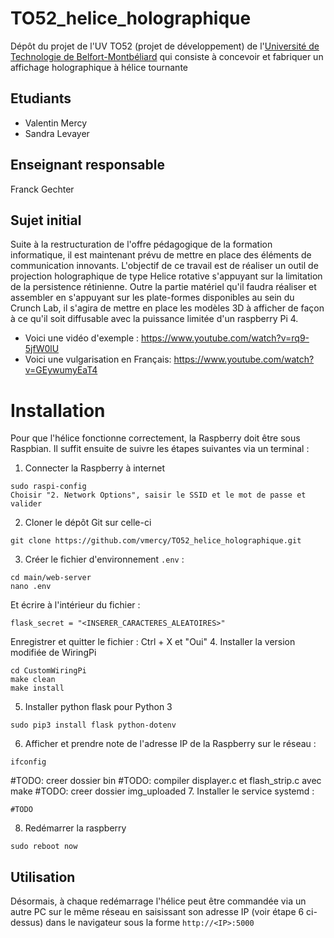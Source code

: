 # TO52_helice_holographique

Dépôt du projet de l'UV TO52 (projet de développement) de l'[Université de Technologie de Belfort-Montbéliard](https://www.utbm.fr) qui consiste à concevoir et fabriquer un affichage holographique à hélice tournante

## Etudiants
* Valentin Mercy
* Sandra Levayer

## Enseignant  responsable
Franck Gechter

## Sujet initial
Suite à la restructuration de l'offre pédagogique de la formation informatique, il est maintenant prévu de mettre en place des éléments de communication innovants. L'objectif de ce travail est de réaliser un outil de projection holographique de type Helice rotative s'appuyant sur la limitation de la persistence rétinienne. Outre la partie matériel qu'il faudra réaliser et assembler en s'appuyant sur les plate-formes disponibles au sein du Crunch Lab, il s'agira de mettre en place les modèles 3D à afficher de façon à ce qu'il soit diffusable avec la puissance limitée d'un raspberry Pi 4.
* Voici une vidéo d'exemple : https://www.youtube.com/watch?v=rq9-5jfW0lU
* Voici une vulgarisation en Français: https://www.youtube.com/watch?v=GEywumyEaT4 

# Installation
Pour que l'hélice fonctionne correctement, la Raspberry doit être sous Raspbian.
Il suffit ensuite de suivre les étapes suivantes via un terminal :
1. Connecter la Raspberry à internet
```
sudo raspi-config
Choisir "2. Network Options", saisir le SSID et le mot de passe et valider
```
2. Cloner le dépôt Git sur celle-ci
```
git clone https://github.com/vmercy/TO52_helice_holographique.git
```
3. Créer le fichier d'environnement ```.env``` :
```
cd main/web-server
nano .env
```
Et écrire à l'intérieur du fichier : 
```
flask_secret = "<INSERER_CARACTERES_ALEATOIRES>"
```
Enregistrer et quitter le fichier : Ctrl + X et "Oui"
4. Installer la version modifiée de WiringPi
```
cd CustomWiringPi
make clean
make install
```
5. Installer python flask pour Python 3
```
sudo pip3 install flask python-dotenv
```
6. Afficher et prendre note de l'adresse IP de la Raspberry sur le réseau : 
```
ifconfig
```
#TODO: creer dossier bin
#TODO: compiler displayer.c et flash_strip.c avec make
#TODO: creer dossier img_uploaded
7. Installer le service systemd :
```
#TODO
```
8. Redémarrer la raspberry
```
sudo reboot now
```


## Utilisation
Désormais, à chaque redémarrage l'hélice peut être commandée via un autre PC sur le même réseau en saisissant son adresse IP (voir étape 6 ci-dessus) dans le navigateur sous la forme ```http://<IP>:5000```